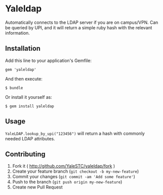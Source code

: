 # Yaleldap

Automatically connects to the LDAP server if you are on campus/VPN. Can be queried by UPI, and it will return a simple ruby hash with the relevant information.

## Installation

Add this line to your application's Gemfile:

    gem 'yaleldap'

And then execute:

    $ bundle

Or install it yourself as:

    $ gem install yaleldap

## Usage

`YaleLDAP.lookup_by_upi("123456")` will return a hash with commonly needed LDAP attributes.



## Contributing

1. Fork it ( http://github.com/YaleSTC/yaleldap/fork )
2. Create your feature branch (`git checkout -b my-new-feature`)
3. Commit your changes (`git commit -am 'Add some feature'`)
4. Push to the branch (`git push origin my-new-feature`)
5. Create new Pull Request

